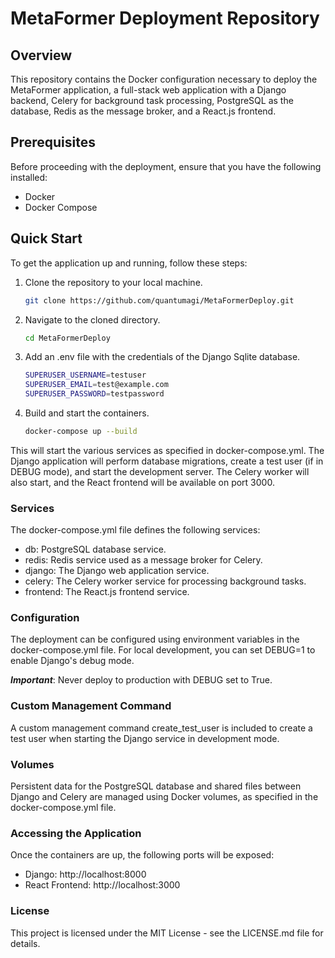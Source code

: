 # MetaFormer Deployment Repository

## Overview
This repository contains the Docker configuration necessary to deploy the MetaFormer application, a full-stack web application with a Django backend, Celery for background task processing, PostgreSQL as the database, Redis as the message broker, and a React.js frontend.

## Prerequisites
Before proceeding with the deployment, ensure that you have the following installed:
- Docker
- Docker Compose

## Quick Start
To get the application up and running, follow these steps:

1. Clone the repository to your local machine.
   ```sh
   git clone https://github.com/quantumagi/MetaFormerDeploy.git
   ```

2. Navigate to the cloned directory.
   ```sh
   cd MetaFormerDeploy
   ```

3. Add an .env file with the credentials of the Django Sqlite database.
   ```sh
   SUPERUSER_USERNAME=testuser
   SUPERUSER_EMAIL=test@example.com
   SUPERUSER_PASSWORD=testpassword
   ```

4. Build and start the containers.
   ```sh
   docker-compose up --build
   ```

This will start the various services as specified in docker-compose.yml. The Django application will perform database migrations, create a test user (if in DEBUG mode), and start the development server. The Celery worker will also start, and the React frontend will be available on port 3000.

### Services
The docker-compose.yml file defines the following services:

- db: PostgreSQL database service.
- redis: Redis service used as a message broker for Celery.
- django: The Django web application service.
- celery: The Celery worker service for processing background tasks.
- frontend: The React.js frontend service.

### Configuration
The deployment can be configured using environment variables in the docker-compose.yml file. For local development, you can set DEBUG=1 to enable Django's debug mode.

***Important***: Never deploy to production with DEBUG set to True.

### Custom Management Command
A custom management command create_test_user is included to create a test user when starting the Django service in development mode.

### Volumes
Persistent data for the PostgreSQL database and shared files between Django and Celery are managed using Docker volumes, as specified in the docker-compose.yml file.

### Accessing the Application
Once the containers are up, the following ports will be exposed:

- Django: http://localhost:8000
- React Frontend: http://localhost:3000

### License
This project is licensed under the MIT License - see the LICENSE.md file for details.







